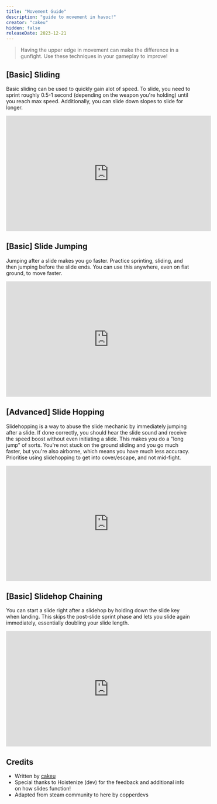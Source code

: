 ```yaml
---
title: "Movement Guide"
description: "guide to movement in havoc!"
creator: "cakeu"
hidden: false
releaseDate: 2023-12-21
---
```


> Having the upper edge in movement can make the difference in a gunfight. Use these techniques in your gameplay to improve!

## [Basic] Sliding

Basic sliding can be used to quickly gain alot of speed.
To slide, you need to sprint roughly 0.5-1 second (depending on the weapon you're holding) until you reach max speed.
Additionally, you can slide down slopes to slide for longer.


<iframe width="560" height="315" src="https://www.youtube.com/embed/2FGGXusJXsM?si=nD2k5ZiLJgfZFOai" title="YouTube video player" frameborder="0" allow="accelerometer; autoplay; clipboard-write; encrypted-media; gyroscope; picture-in-picture; web-share" referrerpolicy="strict-origin-when-cross-origin" allowfullscreen></iframe>


## [Basic] Slide Jumping

Jumping after a slide makes you go faster.
Practice sprinting, sliding, and then jumping before the slide ends.
You can use this anywhere, even on flat ground, to move faster.


<iframe width="560" height="315" src="https://www.youtube.com/embed/xD5_gaV7ndY?si=RaoXHgSNFPwSQvxW" title="YouTube video player" frameborder="0" allow="accelerometer; autoplay; clipboard-write; encrypted-media; gyroscope; picture-in-picture; web-share" referrerpolicy="strict-origin-when-cross-origin" allowfullscreen></iframe>


## [Advanced] Slide Hopping

Slidehopping is a way to abuse the slide mechanic by immediately jumping after a slide.
If done correctly, you should hear the slide sound and receive the speed boost without even initiating a slide.
This makes you do a "long jump" of sorts. You're not stuck on the ground sliding and you go much faster, but you're also airborne, which means you have much less accuracy.
Prioritise using slidehopping to get into cover/escape, and not mid-fight.


<iframe width="560" height="315" src="https://www.youtube.com/embed/td6fC6Wc-Po?si=XOjdDW803AoCatT9" title="YouTube video player" frameborder="0" allow="accelerometer; autoplay; clipboard-write; encrypted-media; gyroscope; picture-in-picture; web-share" referrerpolicy="strict-origin-when-cross-origin" allowfullscreen></iframe>


## [Basic] Slidehop Chaining

You can start a slide right after a slidehop by holding down the slide key when landing.
This skips the post-slide sprint phase and lets you slide again immediately, essentially doubling your slide length.


<iframe width="560" height="315" src="https://www.youtube.com/embed/EGUbcUfAJMg?si=q4LJ3Pz1XwJIWzzz" title="YouTube video player" frameborder="0" allow="accelerometer; autoplay; clipboard-write; encrypted-media; gyroscope; picture-in-picture; web-share" referrerpolicy="strict-origin-when-cross-origin" allowfullscreen></iframe>


## Credits
- Written by [cakeu](https://steamcommunity.com/id/imcakeu)
- Special thanks to Hoistenize (dev) for the feedback and additional info on how slides function!
- Adapted from steam community to here by copperdevs